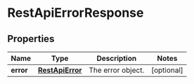 
# RestApiErrorResponse

## Properties
Name | Type | Description | Notes
------------ | ------------- | ------------- | -------------
**error** | [**RestApiError**](RestApiError.md) | The error object. |  [optional]



